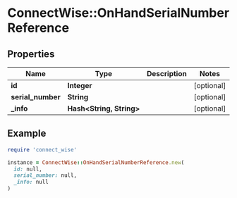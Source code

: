 # ConnectWise::OnHandSerialNumberReference

## Properties

| Name | Type | Description | Notes |
| ---- | ---- | ----------- | ----- |
| **id** | **Integer** |  | [optional] |
| **serial_number** | **String** |  | [optional] |
| **_info** | **Hash&lt;String, String&gt;** |  | [optional] |

## Example

```ruby
require 'connect_wise'

instance = ConnectWise::OnHandSerialNumberReference.new(
  id: null,
  serial_number: null,
  _info: null
)
```

